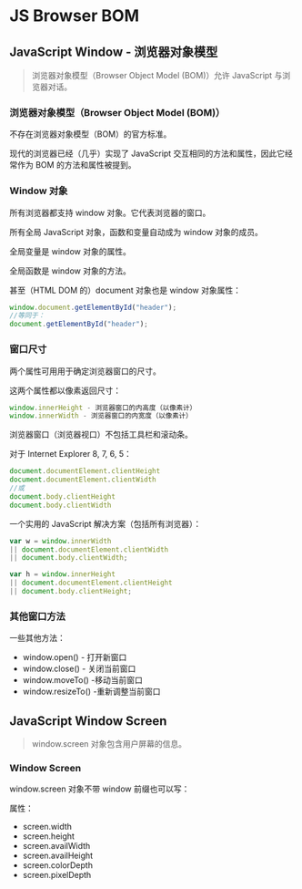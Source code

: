 #  JS Browser BOM
## JavaScript Window - 浏览器对象模型

> 浏览器对象模型（Browser Object Model (BOM)）允许 JavaScript 与浏览器对话。

### 浏览器对象模型（Browser Object Model (BOM)）

不存在浏览器对象模型（BOM）的官方标准。

现代的浏览器已经（几乎）实现了 JavaScript 交互相同的方法和属性，因此它经常作为 BOM 的方法和属性被提到。

### Window 对象

所有浏览器都支持 window 对象。它代表浏览器的窗口。

所有全局 JavaScript 对象，函数和变量自动成为 window 对象的成员。

全局变量是 window 对象的属性。

全局函数是 window 对象的方法。

甚至（HTML DOM 的）document 对象也是 window 对象属性：

``` javascript
window.document.getElementById("header");
//等同于：
document.getElementById("header");
```

### 窗口尺寸

两个属性可用用于确定浏览器窗口的尺寸。

这两个属性都以像素返回尺寸：

``` javascript
window.innerHeight - 浏览器窗口的内高度（以像素计）
window.innerWidth - 浏览器窗口的内宽度（以像素计）
```

浏览器窗口（浏览器视口）不包括工具栏和滚动条。

对于 Internet Explorer 8, 7, 6, 5：

``` javascript
document.documentElement.clientHeight
document.documentElement.clientWidth
//或
document.body.clientHeight
document.body.clientWidth
```

一个实用的 JavaScript 解决方案（包括所有浏览器）：

``` javascript
var w = window.innerWidth
|| document.documentElement.clientWidth
|| document.body.clientWidth;

var h = window.innerHeight
|| document.documentElement.clientHeight
|| document.body.clientHeight; 
```

### 其他窗口方法

一些其他方法：

 - window.open() - 打开新窗口
 - window.close() - 关闭当前窗口
 - window.moveTo() -移动当前窗口
 - window.resizeTo() -重新调整当前窗口

## JavaScript Window Screen

> window.screen 对象包含用户屏幕的信息。

### Window Screen

window.screen 对象不带 window 前缀也可以写：

属性：

 - screen.width
 - screen.height
 - screen.availWidth
 - screen.availHeight
 - screen.colorDepth
 - screen.pixelDepth

